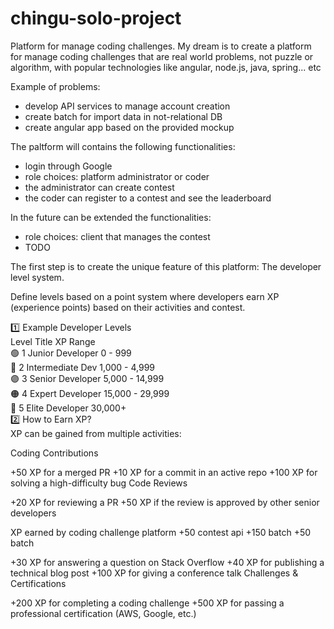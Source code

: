 # chingu-solo-project


Platform for manage coding challenges.
My dream is to create a platform for manage coding challenges that are real world problems, not puzzle or algorithm, with popular technologies like angular, node.js, java, spring... etc

Example of problems:
- develop API services to manage account creation
- create batch for import data in not-relational DB
- create angular app based on the provided mockup


The paltform will contains the following functionalities:
- login through Google
- role choices: platform administrator or coder
- the administrator can create contest
- the coder can register to a contest and see the leaderboard



In the future can be extended the functionalities:
- role choices: client that manages the contest
- TODO

The first step is to create the unique feature of this platform:
The developer level system.

Define levels based on a point system where developers earn XP (experience points) based on their activities and contest.

1️⃣ Example Developer Levels<br>
Level Title XP Range<br>
🟢 1 Junior Developer 0 - 999<br>
🔵 2 Intermediate Dev 1,000 - 4,999<br>
🟣 3 Senior Developer 5,000 - 14,999<br>
🟠 4 Expert Developer 15,000 - 29,999<br>
🔴 5 Elite Developer 30,000+<br>
2️⃣ How to Earn XP?<br>
XP can be gained from multiple activities:<br>

Coding Contributions

+50 XP for a merged PR
+10 XP for a commit in an active repo
+100 XP for solving a high-difficulty bug
Code Reviews

+20 XP for reviewing a PR
+50 XP if the review is approved by other senior developers

XP earned by coding challenge platform
+50 contest api
+150 batch
+50 batch

+30 XP for answering a question on Stack Overflow +40 XP for publishing a technical blog post +100 XP for giving a conference talk Challenges & Certifications

+200 XP for completing a coding challenge +500 XP for passing a professional certification (AWS, Google, etc.)
